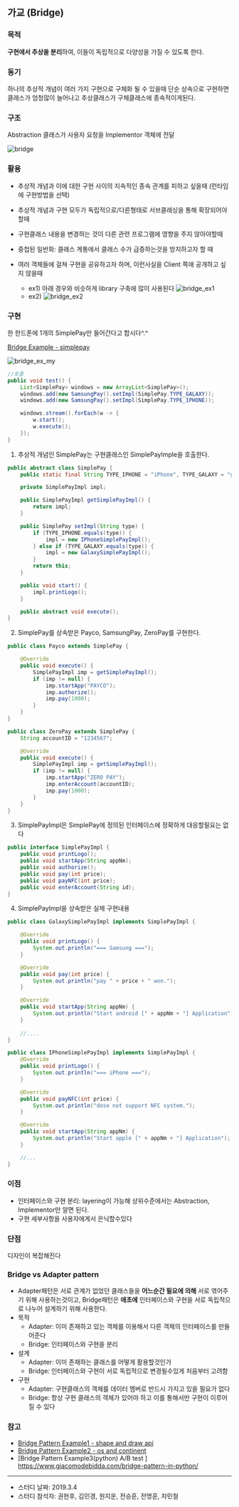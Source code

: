 ## 가교 (Bridge)

### 목적
**구현에서 추상을 분리**하여, 이들이 독립적으로 다양성을 가질 수 있도록 한다.

### 동기
하나의 추상적 개념이 여러 가지 구현으로 구체화 될 수 있을때 단순 상속으로 구현하면 클래스가 엄청많이 늘어나고 추상클래스가 구체클래스에 종속적이게된다.

### 구조
Abstraction 클래스가 사용자 요청을 Implementor 객체에 전달

![bridge](images/bridge.png)

### 활용
- 추상적 개념과 이에 대한 구현 사이의 지속적인 종속 관계를 피하고 싶을때 (런타임에 구현방법을 선택)
- 추상적 개념과 구현 모두가 독립적으로/다른형태로 서브클래싱을 통해 확장되어야 할때
- 구현클래스 내용을 변경하는 것이 다른 관련 프로그램에 영향을 주지 않아야할때
- 중첩된 일반화: 클래스 계통에서 클래스 수가 급증하는것을 방지하고자 할 때
- 여러 객체들에 걸쳐 구현을 공유하고자 하며, 이런사실을 Client 쪽애 공개하고 싶지 않을때
  
	- ex1) 아래 경우와 비슷하게 library 구축에 많이 사용된다
  ![bridge_ex1](images/bridge_ex1.jpg)
	- ex2)
	![bridge_ex2](images/bridge_ex2.png)


### 구현
한 한드폰에 1개의 SimplePay만 들어간다고 합시다^.^

[Bridge Example - simplepay](https://github.com/betterdevstomorrow/design-patterns/tree/master/Structural_Patterns/bridge-example)

![bridge_ex_my](images/bridge_ex.png)


```java
//호출
public void test() {
	List<SimplePay> windows = new ArrayList<SimplePay>();
	windows.add(new SamsungPay().setImpl(SimplePay.TYPE_GALAXY));
	windows.add(new SamsungPay().setImpl(SimplePay.TYPE_IPHONE));

	windows.stream().forEach(w -> {
		w.start();
		w.execute();
	});
}
```


1. 추상적 개념인 SimplePay는 구현클래스인 SimplePayImple을 호출한다.
```java
public abstract class SimplePay {
	public static final String TYPE_IPHONE = "iPhone", TYPE_GALAXY = "galaxy";

	private SimplePayImpl impl;

	public SimplePayImpl getSimplePayImpl() {
		return impl;
	}

	public SimplePay setImpl(String type) {
		if (TYPE_IPHONE.equals(type)) {
			impl = new IPhoneSimplePayImpl();
		} else if (TYPE_GALAXY.equals(type)) {
			impl = new GalaxySimplePayImpl();
		}
		return this;
	}

	public void start() {
		impl.printLogo();
	}

	public abstract void execute();
}
```

2. SimplePay를 상속받은 Payco, SamsungPay, ZeroPay를 구현한다. 
```java
public class Payco extends SimplePay {

	@Override
	public void execute() {
		SimplePayImpl imp = getSimplePayImpl();
		if (imp != null) {
			imp.startApp("PAYCO");
			imp.authorize();
			imp.pay(1000);
		}
	}
}

public class ZeroPay extends SimplePay {
	String accountID = "1234567";

	@Override
	public void execute() {
		SimplePayImpl imp = getSimplePayImpl();
		if (imp != null) {
			imp.startApp("ZERO PAY");
			imp.enterAccount(accountID);
			imp.pay(1000);
		}
	}
}
```

3.  SimplePayImpl은 SimplePay에 정의된 인터페이스에 정확하게 대응할필요는 없다
```java
public interface SimplePayImpl {
	public void printLogo();
	public void startApp(String appNm);
	public void authorize();
	public void pay(int price);
	public void payNFC(int price);
	public void enterAccount(String id);
}
```
4. SimplePayImpl을 상속받은 실제 구현내용
```java
public class GalaxySimplePayImpl implements SimplePayImpl {

	@Override
	public void printLogo() {
		System.out.println("=== Samsung ===");
	}

	@Override
	public void pay(int price) {
		System.out.println("pay " + price + " won.");
	}

	@Override
	public void startApp(String appNm) {
		System.out.println("Start android [" + appNm + "] Application");
    }
    
    //....
}

public class IPhoneSimplePayImpl implements SimplePayImpl {
	@Override
	public void printLogo() {
		System.out.println("=== iPhone ===");
	}

	@Override
	public void payNFC(int price) {
		System.out.println("dose not support NFC system.");
	}

	@Override
	public void startApp(String appNm) {
		System.out.println("Start apple [" + appNm + "] Application");
    }

    //...
}
```


### 이점
- 인터페이스와 구현 분리: layering이 가능해 상위수준에서는 Abstraction, Implementor만 알면 된다.
- 구현 세부사항을 사용자에게서 은닉할수있다

### 단점
디자인이 복잡해진다

### Bridge vs Adapter pattern
- Adapter패턴은 서로 관계가 없었던 클래스들을 **어느순간 필요에 의해** 서로 엮어주기 위해 사용하는것이고, Bridge패턴은 **애초에** 인터페이스와 구현을 서로 독립적으로 나누어 설계하기 위해 사용한다.
- 목적
  - Adapter: 이미 존재하고 있는 객체를 이용해서 다른 객체의 인터페이스를 만들어준다
  - Bridge: 인터페이스와 구현을 분리
- 설계
  - Adapter: 이미 존재하는 클래스를 어떻게 활용할것인가  
  - Bridge: 인터페이스와 구현이 서로 독립적으로 변경될수있게 처음부터 고려함
- 구현
  - Adapter: 구현클래스의 객체를 데이터 멤버로 반드시 가지고 있을 필요가 없다
  - Bridge: 항상 구현 클래스의 객체가 있어야 하고 이를 통해서만 구현이 이루어질 수 있다

### 참고
- [Bridge Pattern Example1 - shape and draw api](https://www.tutorialspoint.com/design_pattern/factory_pattern.htm)
- [Bridge Pattern Example2 - os and continent](https://blog.naver.com/drifterz303/90194293283)
- [Bridge Pattern Example3(python) A/B test ] https://www.giacomodebidda.com/bridge-pattern-in-python/

---

- 스터디 날짜: 2019.3.4
- 스터디 참석자: 권현후, 김민경, 원지운, 전승훈, 전명훈, 차민철

